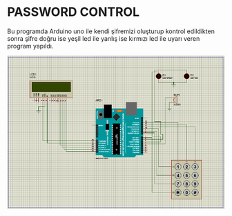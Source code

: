 # PASSWORD CONTROL 

Bu programda Arduino uno ile kendi şifremizi oluşturup kontrol edildikten sonra şifre doğru ise yeşil led ile yanlış ise kırmızı led ile uyarı veren program yapıldı.

![cover](doc/cover.PNG)